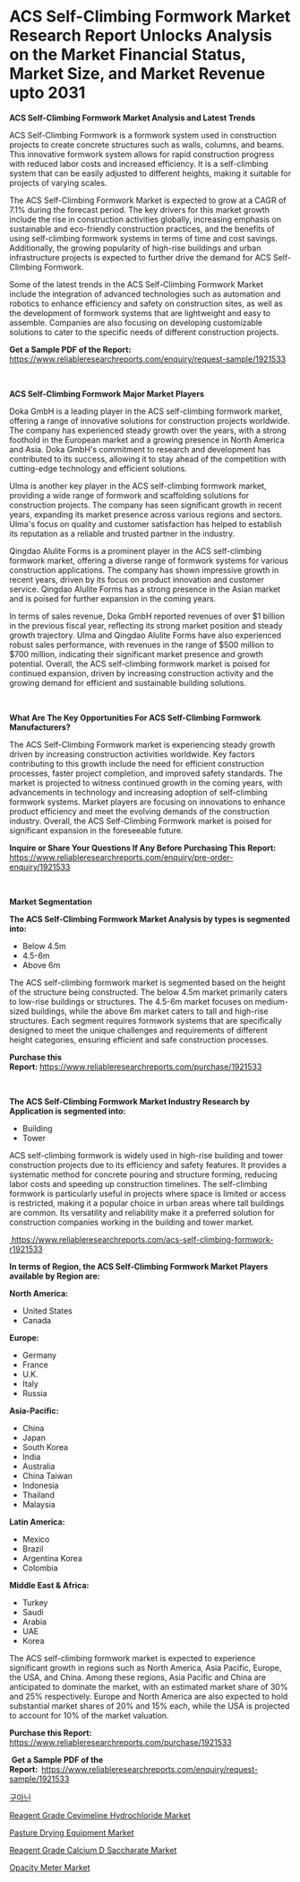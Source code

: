 <p><h1>ACS Self-Climbing Formwork Market Research Report Unlocks Analysis on the Market Financial Status, Market Size, and Market Revenue upto 2031</h1></p><p><strong>ACS Self-Climbing Formwork Market Analysis and Latest Trends</strong></p>
<p><p>ACS Self-Climbing Formwork is a formwork system used in construction projects to create concrete structures such as walls, columns, and beams. This innovative formwork system allows for rapid construction progress with reduced labor costs and increased efficiency. It is a self-climbing system that can be easily adjusted to different heights, making it suitable for projects of varying scales.</p><p>The ACS Self-Climbing Formwork Market is expected to grow at a CAGR of 7.1% during the forecast period. The key drivers for this market growth include the rise in construction activities globally, increasing emphasis on sustainable and eco-friendly construction practices, and the benefits of using self-climbing formwork systems in terms of time and cost savings. Additionally, the growing popularity of high-rise buildings and urban infrastructure projects is expected to further drive the demand for ACS Self-Climbing Formwork.</p><p>Some of the latest trends in the ACS Self-Climbing Formwork Market include the integration of advanced technologies such as automation and robotics to enhance efficiency and safety on construction sites, as well as the development of formwork systems that are lightweight and easy to assemble. Companies are also focusing on developing customizable solutions to cater to the specific needs of different construction projects.</p></p>
<p><strong>Get a Sample PDF of the Report:&nbsp;</strong> <a href="https://www.reliableresearchreports.com/enquiry/request-sample/1921533">https://www.reliableresearchreports.com/enquiry/request-sample/1921533</a></p>
<p>&nbsp;</p>
<p><strong>ACS Self-Climbing Formwork Major Market Players</strong></p>
<p><p>Doka GmbH is a leading player in the ACS self-climbing formwork market, offering a range of innovative solutions for construction projects worldwide. The company has experienced steady growth over the years, with a strong foothold in the European market and a growing presence in North America and Asia. Doka GmbH's commitment to research and development has contributed to its success, allowing it to stay ahead of the competition with cutting-edge technology and efficient solutions.</p><p>Ulma is another key player in the ACS self-climbing formwork market, providing a wide range of formwork and scaffolding solutions for construction projects. The company has seen significant growth in recent years, expanding its market presence across various regions and sectors. Ulma's focus on quality and customer satisfaction has helped to establish its reputation as a reliable and trusted partner in the industry.</p><p>Qingdao Alulite Forms is a prominent player in the ACS self-climbing formwork market, offering a diverse range of formwork systems for various construction applications. The company has shown impressive growth in recent years, driven by its focus on product innovation and customer service. Qingdao Alulite Forms has a strong presence in the Asian market and is poised for further expansion in the coming years.</p><p>In terms of sales revenue, Doka GmbH reported revenues of over $1 billion in the previous fiscal year, reflecting its strong market position and steady growth trajectory. Ulma and Qingdao Alulite Forms have also experienced robust sales performance, with revenues in the range of $500 million to $700 million, indicating their significant market presence and growth potential. Overall, the ACS self-climbing formwork market is poised for continued expansion, driven by increasing construction activity and the growing demand for efficient and sustainable building solutions.</p></p>
<p>&nbsp;</p>
<p><strong>What Are The Key Opportunities For ACS Self-Climbing Formwork Manufacturers?</strong></p>
<p><p>The ACS Self-Climbing Formwork market is experiencing steady growth driven by increasing construction activities worldwide. Key factors contributing to this growth include the need for efficient construction processes, faster project completion, and improved safety standards. The market is projected to witness continued growth in the coming years, with advancements in technology and increasing adoption of self-climbing formwork systems. Market players are focusing on innovations to enhance product efficiency and meet the evolving demands of the construction industry. Overall, the ACS Self-Climbing Formwork market is poised for significant expansion in the foreseeable future.</p></p>
<p><strong>Inquire or Share Your Questions If Any Before Purchasing This Report:</strong> <a href="https://www.reliableresearchreports.com/enquiry/pre-order-enquiry/1921533">https://www.reliableresearchreports.com/enquiry/pre-order-enquiry/1921533</a></p>
<p>&nbsp;</p>
<p><strong>Market Segmentation</strong></p>
<p><strong>The ACS Self-Climbing Formwork Market Analysis by types is segmented into:</strong></p>
<p><ul><li>Below 4.5m</li><li>4.5-6m</li><li>Above 6m</li></ul></p>
<p><p>The ACS self-climbing formwork market is segmented based on the height of the structure being constructed. The below 4.5m market primarily caters to low-rise buildings or structures. The 4.5-6m market focuses on medium-sized buildings, while the above 6m market caters to tall and high-rise structures. Each segment requires formwork systems that are specifically designed to meet the unique challenges and requirements of different height categories, ensuring efficient and safe construction processes.</p></p>
<p><strong>Purchase this Report:&nbsp;</strong><a href="https://www.reliableresearchreports.com/purchase/1921533">https://www.reliableresearchreports.com/purchase/1921533</a></p>
<p>&nbsp;</p>
<p><strong>The ACS Self-Climbing Formwork Market Industry Research by Application is segmented into:</strong></p>
<p><ul><li>Building</li><li>Tower</li></ul></p>
<p><p>ACS self-climbing formwork is widely used in high-rise building and tower construction projects due to its efficiency and safety features. It provides a systematic method for concrete pouring and structure forming, reducing labor costs and speeding up construction timelines. The self-climbing formwork is particularly useful in projects where space is limited or access is restricted, making it a popular choice in urban areas where tall buildings are common. Its versatility and reliability make it a preferred solution for construction companies working in the building and tower market.</p></p>
<p><a href="https://www.reliableresearchreports.com/acs-self-climbing-formwork-r1921533">&nbsp;https://www.reliableresearchreports.com/acs-self-climbing-formwork-r1921533</a></p>
<p><strong>In terms of Region, the ACS Self-Climbing Formwork Market Players available by Region are:</strong></p>
<p>
    <p> <strong> North America: </strong>
        <ul>
            <li>United States</li>
            <li>Canada</li>
        </ul>
        </p> 
    <p> <strong> Europe: </strong>
        <ul>
            <li>Germany</li>
            <li>France</li>
            <li>U.K.</li>
            <li>Italy</li>
            <li>Russia</li>
        </ul>
        </p> 
    <p> <strong> Asia-Pacific: </strong>
        <ul>
            <li>China</li>
            <li>Japan</li>
            <li>South Korea</li>
            <li>India</li>
            <li>Australia</li>
            <li>China Taiwan</li>
            <li>Indonesia</li>
            <li>Thailand</li>
            <li>Malaysia</li>
        </ul>
        </p> 
    <p> <strong> Latin America: </strong>
        <ul>
            <li>Mexico</li>
            <li>Brazil</li>
            <li>Argentina Korea</li>
            <li>Colombia</li>
        </ul>
        </p> 
    <p> <strong> Middle East & Africa: </strong>
        <ul>
            <li>Turkey</li>
            <li>Saudi</li>
            <li>Arabia</li>
            <li>UAE</li>
            <li>Korea</li>
        </ul>
    </p>
    </p>
<p><p>The ACS self-climbing formwork market is expected to experience significant growth in regions such as North America, Asia Pacific, Europe, the USA, and China. Among these regions, Asia Pacific and China are anticipated to dominate the market, with an estimated market share of 30% and 25% respectively. Europe and North America are also expected to hold substantial market shares of 20% and 15% each, while the USA is projected to account for 10% of the market valuation.</p></p>
<p><strong>Purchase this Report: </strong><a href="https://www.reliableresearchreports.com/purchase/1921533">https://www.reliableresearchreports.com/purchase/1921533</a></p>
<p>&nbsp;<strong>Get a Sample PDF of the Report:&nbsp;&nbsp;</strong><a href="https://www.reliableresearchreports.com/enquiry/request-sample/1921533">https://www.reliableresearchreports.com/enquiry/request-sample/1921533</a></p>
<p><strong></strong></p>
<p><p><a href="https://github.com/anton65482023/Market-Research-Report-List-1/blob/main/937470941002.md">구아닌</a></p><p><a href="https://issuu.com/reportprime-2/docs/reagent-grade-cevimeline-hydrochloride-market-size">Reagent Grade Cevimeline Hydrochloride Market</a></p><p><a href="https://github.com/Paul14Anderson63/Market-Research-Report-List-4/blob/main/pasture-drying-equipment-market.md">Pasture Drying Equipment Market</a></p><p><a href="https://issuu.com/reportprime-2/docs/reagent-grade-calcium-d-saccharate-market-size-203">Reagent Grade Calcium D Saccharate Market</a></p><p><a href="https://www.linkedin.com/pulse/opacity-meter-market-comprehensive-assessment-type-application-dzdpf?trackingId=Ft0MCAkSNRX%2BfB5VeqLuIQ%3D%3D">Opacity Meter Market</a></p></p>
